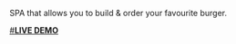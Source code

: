 SPA that allows you to build & order your favourite burger.


[#**LIVE DEMO**](https://react-my-burger-30c8e.firebaseapp.com/?fbclid=IwAR01s61YC-XAdu7parpXIFWr8H3Jc4rbkUqyrs8wzvuhypNY1aYgsM_WcHc)
